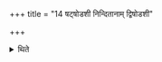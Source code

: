 +++
title = "14 षट्षोडशी निन्दितानाम् द्विषोडशी"

+++

<details><summary>थिते</summary>

षट्षोडशी निन्दितानाम् । द्विषोडशी कनिष्ठानाम् । ऊर्ध्वस्तोमो ज्येष्ठानाम् । चतुःषोडशी सर्वेषाम् १४
</details>
